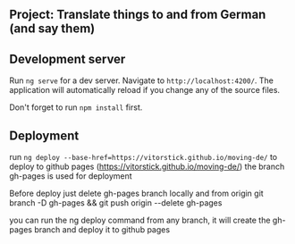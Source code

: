 ## Project: Translate things to and from German (and say them)

## Development server

Run `ng serve` for a dev server. Navigate to `http://localhost:4200/`. The application will automatically reload if you change any of the source files.

Don't forget to run `npm install` first.

## Deployment

run `ng deploy --base-href=https://vitorstick.github.io/moving-de/` to deploy to github pages (https://vitorstick.github.io/moving-de/)
the branch gh-pages is used for deployment

Before deploy just delete gh-pages branch locally and from origin
git branch -D gh-pages && git push origin --delete gh-pages

you can run the ng deploy command from any branch, it will create the gh-pages branch and deploy it to github pages
